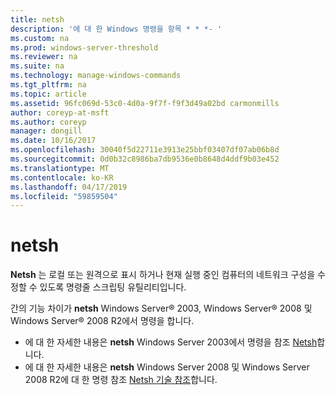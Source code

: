 ```yaml
---
title: netsh
description: '에 대 한 Windows 명령을 항목 * * *- '
ms.custom: na
ms.prod: windows-server-threshold
ms.reviewer: na
ms.suite: na
ms.technology: manage-windows-commands
ms.tgt_pltfrm: na
ms.topic: article
ms.assetid: 96fc069d-53c0-4d0a-9f7f-f9f3d49a02bd carmonmills
author: coreyp-at-msft
ms.author: coreyp
manager: dongill
ms.date: 10/16/2017
ms.openlocfilehash: 30040f5d22711e3913e25bbf03407df07ab06b8d
ms.sourcegitcommit: 0d0b32c8986ba7db9536e0b8648d4ddf9b03e452
ms.translationtype: MT
ms.contentlocale: ko-KR
ms.lasthandoff: 04/17/2019
ms.locfileid: "59859504"
---
```

# <a name="netsh"></a>netsh



**Netsh** 는 로컬 또는 원격으로 표시 하거나 현재 실행 중인 컴퓨터의 네트워크 구성을 수정할 수 있도록 명령줄 스크립팅 유틸리티입니다.

간의 기능 차이가 **netsh** Windows Server® 2003, Windows Server® 2008 및 Windows Server® 2008 R2에서 명령을 합니다.
-   에 대 한 자세한 내용은 **netsh** Windows Server 2003에서 명령을 참조 [Netsh](https://technet.microsoft.com/library/cc779693(v=ws.10).aspx)합니다.
-   에 대 한 자세한 내용은 **netsh** Windows Server 2008 및 Windows Server 2008 R2에 대 한 명령 참조 [Netsh 기술 참조](https://technet.microsoft.com/library/cc754753(v=ws.10).aspx)합니다.